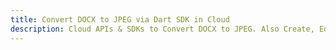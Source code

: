 ---title: Convert DOCX to JPEG via Dart SDK in Clouddescription: Cloud APIs & SDKs to Convert DOCX to JPEG. Also Create, Edit & Render Microsoft Word & OpenOffice documents in the Cloud.---